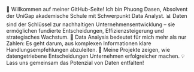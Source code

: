 👋 Willkommen auf meiner GitHub-Seite!
Ich bin Phuong Dasen, Absolvent der UniGap akademische Schule mit Schwerpunkt Data Analyst.
📊 Daten sind der Schlüssel zur nachhaltigen Unternehmensentwicklung – sie ermöglichen fundierte Entscheidungen, Effizienzsteigerung und strategisches Wachstum.
🔎 Data Analysis bedeutet für mich mehr als nur Zahlen: Es geht darum, aus komplexen Informationen klare Handlungsempfehlungen abzuleiten.
🚀 Meine Projekte zeigen, wie datengetriebene Entscheidungen Unternehmen erfolgreicher machen.
💡 Lass uns gemeinsam das Potenzial von Daten entfalten!
